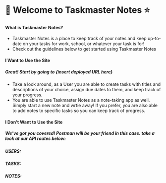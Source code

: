 # 📆 Welcome to Taskmaster Notes ⭐️

#### What is Taskmaster Notes? 
* Taskmaster Notes is a place to keep track of your notes and keep up-to-date on your tasks for work, school, or whatever your task is for!
* Check out the guidelines below to get started using Taskmaster Notes 

#### I Want to Use the Site
##### Great! Start by going to {insert deployed URL here}
* Take a look around, as a User you are able to create tasks with titles and descriptions of your choice, assign due dates to them, and keep track of your progress.
* You are able to use Taskmaster Notes as a note-taking app as well. Simply start a new note and wrtie away! If you prefer, you are also able to add notes to specific tasks so you can keep track of progress. 

#### I Don't Want to Use the Site
##### We've got you covered! Postman will be your friend in this case. take a look at our API routes below:
##### USERS:
##### TASKS:
##### NOTES:
